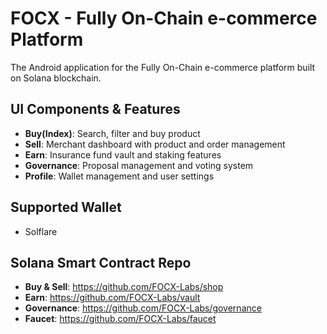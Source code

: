 # FOCX - Fully On-Chain e-commerce Platform

The Android application for the Fully On-Chain e-commerce platform built on Solana blockchain.

## UI Components & Features

- **Buy(Index)**: Search, filter and buy product
- **Sell**: Merchant dashboard with product and order management
- **Earn**: Insurance fund vault and staking features
- **Governance**: Proposal management and voting system
- **Profile**: Wallet management and user settings

## Supported Wallet
- Solflare

## Solana Smart Contract Repo
- **Buy & Sell**: https://github.com/FOCX-Labs/shop
- **Earn**: https://github.com/FOCX-Labs/vault
- **Governance**: https://github.com/FOCX-Labs/governance
- **Faucet**: https://github.com/FOCX-Labs/faucet

